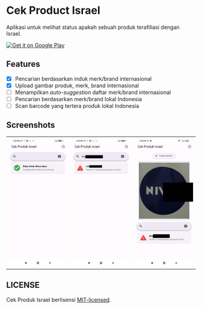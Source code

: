 # Cek Product Israel

Aplikasi untuk melihat status apakah sebuah produk terafiliasi dengan Israel.

<a href="https://play.google.com/store/apps/details?id=com.chunkz.cekprodukisrael"><img alt="Get it on Google Play" src="https://play.google.com/intl/en_us/badges/images/generic/en-play-badge.png" height=60px /></a>

## Features

- [x] Pencarian berdasarkan induk merk/brand internasional
- [x] Upload gambar produk, merk, brand internasional
- [ ] Menampilkan *auto-suggestion* daftar merk/brand internasional
- [ ] Pencarian berdasarkan merk/brand lokal Indonesia
- [ ] Scan barcode yang tertera produk lokal Indonesia

## Screenshots

<table width="100%">
  <tbody>
    <tr>
      <td width="1%"><img src="https://raw.githubusercontent.com/cunkz/cekprodukisrael/master/assets/ss-1.jpg"/></td>
      <td width="1%"><img src="https://raw.githubusercontent.com/cunkz/cekprodukisrael/master/assets/ss-2.jpg"/></td>
       <td width="1%"><img src="https://raw.githubusercontent.com/cunkz/cekprodukisrael/master/assets/ss-4.jpg"/></td>
    </tr>
  </tbody>
</table>

## LICENSE
Cek Produk Israel berlisensi [MIT-licensed](https://github.com/cunkz/cekprodukisrael/blob/main/LICENSE).
